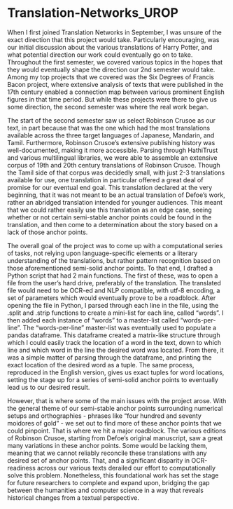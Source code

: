 # Translation-Networks_UROP
When I first joined Translation Networks in September, I was unsure of the exact direction that this project would take. Particularly encouraging, was our initial discussion about the various translations of Harry Potter, and what potential direction our work could eventually go on to take. Throughout the first semester, we covered various topics in the hopes that they would eventually shape the direction our 2nd semester would take. Among my top projects that we covered was the Six Degrees of Francis Bacon project, where extensive analysis of texts that were published in the 17th century enabled a connection map between various prominent English figures in that time period. But while these projects were there to give us some direction, the second semester was where the real work began. 

The start of the second semester saw us select Robinson Crusoe as our text, in part because that was the one which had the most translations available across the three target languages of Japanese, Mandarin, and Tamil. Furthermore, Robinson Crusoe’s extensive publishing history was well-documented, making it more accessible. Parsing through HathiTrust and various multilingual libraries, we were able to assemble an extensive corpus of 19th and 20th century translations of Robinson Crusoe. Though the Tamil side of that corpus was decidedly small, with just 2-3 translations available for use, one translation in particular offered a great deal of promise for our eventual end goal. This translation declared at the very beginning, that it was not meant to be an actual translation of Defoe’s work, rather an abridged translation intended for younger audiences. This meant that we could rather easily use this translation as an edge case, seeing whether or not certain semi-stable anchor points could be found in the translation, and then come to a determination about the story based on a lack of those anchor points. 

The overall goal of the project was to come up with a computational series of tasks, not relying upon language-specific elements or a literary understanding of the translations, but rather pattern recognition based on those aforementioned semi-solid anchor points. To that end, I drafted a Python script that had 2 main functions. The first of these, was to open a file from the user’s hard drive, preferably of the translation. The translated file would need to be OCR-ed and NLP compatible, with utf-8 encoding, a set of parameters which would eventually prove to be a roadblock. After opening the file in Python, I parsed through each line in the file, using the .split and .strip functions to create a mini-list for each line, called “words”. I then added each instance of “words” to a master-list called “words-per-line”. The “words-per-line” master-list was eventually used to populate a pandas dataframe. This dataframe created a matrix-like structure through which I could easily track the location of a word in the text, down to which line and which word in the line the desired word was located. From there, it was a simple matter of parsing through the dataframe, and printing the exact location of the desired word as a tuple. The same process, reproduced in the English version, gives us exact tuples for word locations, setting the stage up for a series of semi-solid anchor points to eventually lead us to our desired result. 

However, that is where some of the main issues with the project arose. With the general theme of our semi-stable anchor points surrounding numerical setups and orthographies - phrases like “four hundred and seventy moidores of gold” - we set out to find more of these anchor points that we could pinpoint. That is where we hit a major roadblock. The various editions of Robinson Crusoe, starting from Defoe’s original manuscript, saw a great many variations in these anchor points. Some would be lacking them, meaning that we cannot reliably reconcile these translations with any desired set of anchor points. That, and a significant disparity in OCR-readiness across our various texts derailed our effort to computationally solve this problem. Nonetheless, this foundational work has set the stage for future researchers to complete and expand upon, bridging the gap between the humanities and computer science in a way that reveals historical changes from a textual perspective. 
